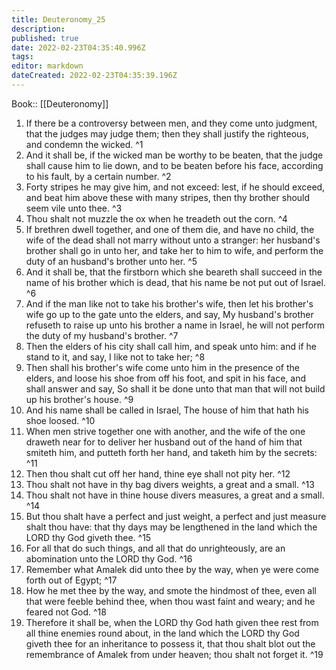 ```yaml
---
title: Deuteronomy_25
description: 
published: true
date: 2022-02-23T04:35:40.996Z
tags: 
editor: markdown
dateCreated: 2022-02-23T04:35:39.196Z
---
```


 Book:: [[Deuteronomy]]
 1. If there be a controversy between men, and they come unto judgment, that the judges may judge them; then they shall justify the righteous, and condemn the wicked. ^1
 2. And it shall be, if the wicked man be worthy to be beaten, that the judge shall cause him to lie down, and to be beaten before his face, according to his fault, by a certain number. ^2
 3. Forty stripes he may give him, and not exceed: lest, if he should exceed, and beat him above these with many stripes, then thy brother should seem vile unto thee. ^3
 4. Thou shalt not muzzle the ox when he treadeth out the corn. ^4
 5. If brethren dwell together, and one of them die, and have no child, the wife of the dead shall not marry without unto a stranger: her husband's brother shall go in unto her, and take her to him to wife, and perform the duty of an husband's brother unto her. ^5
 6. And it shall be, that the firstborn which she beareth shall succeed in the name of his brother which is dead, that his name be not put out of Israel. ^6
 7. And if the man like not to take his brother's wife, then let his brother's wife go up to the gate unto the elders, and say, My husband's brother refuseth to raise up unto his brother a name in Israel, he will not perform the duty of my husband's brother. ^7
 8. Then the elders of his city shall call him, and speak unto him: and if he stand to it, and say, I like not to take her; ^8
 9. Then shall his brother's wife come unto him in the presence of the elders, and loose his shoe from off his foot, and spit in his face, and shall answer and say, So shall it be done unto that man that will not build up his brother's house. ^9
 10. And his name shall be called in Israel, The house of him that hath his shoe loosed. ^10
 11. When men strive together one with another, and the wife of the one draweth near for to deliver her husband out of the hand of him that smiteth him, and putteth forth her hand, and taketh him by the secrets: ^11
 12. Then thou shalt cut off her hand, thine eye shall not pity her. ^12
 13. Thou shalt not have in thy bag divers weights, a great and a small. ^13
 14. Thou shalt not have in thine house divers measures, a great and a small. ^14
 15. But thou shalt have a perfect and just weight, a perfect and just measure shalt thou have: that thy days may be lengthened in the land which the LORD thy God giveth thee. ^15
 16. For all that do such things, and all that do unrighteously, are an abomination unto the LORD thy God. ^16
 17. Remember what Amalek did unto thee by the way, when ye were come forth out of Egypt; ^17
 18. How he met thee by the way, and smote the hindmost of thee, even all that were feeble behind thee, when thou wast faint and weary; and he feared not God. ^18
 19. Therefore it shall be, when the LORD thy God hath given thee rest from all thine enemies round about, in the land which the LORD thy God giveth thee for an inheritance to possess it, that thou shalt blot out the remembrance of Amalek from under heaven; thou shalt not forget it. ^19
